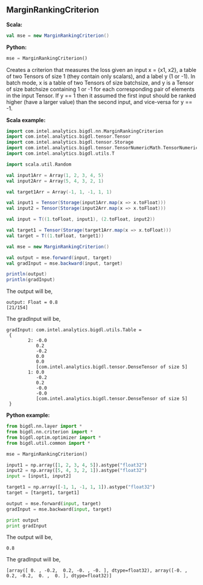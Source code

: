 ## MarginRankingCriterion ##

**Scala:**

```scala
val mse = new MarginRankingCriterion()
```

**Python:**

```python
mse = MarginRankingCriterion()
```

Creates a criterion that measures the loss given an input x = {x1, x2},
a table of two Tensors of size 1 (they contain only scalars), and a label y (1 or -1).
In batch mode, x is a table of two Tensors of size batchsize, and y is a Tensor of size
batchsize containing 1 or -1 for each corresponding pair of elements in the input Tensor.
If y == 1 then it assumed the first input should be ranked higher (have a larger value) than
the second input, and vice-versa for y == -1.


**Scala example:**

```scala
import com.intel.analytics.bigdl.nn.MarginRankingCriterion
import com.intel.analytics.bigdl.tensor.Tensor
import com.intel.analytics.bigdl.tensor.Storage
import com.intel.analytics.bigdl.tensor.TensorNumericMath.TensorNumeric.NumericFloat
import com.intel.analytics.bigdl.utils.T

import scala.util.Random

val input1Arr = Array(1, 2, 3, 4, 5)
val input2Arr = Array(5, 4, 3, 2, 1)

val target1Arr = Array(-1, 1, -1, 1, 1)

val input1 = Tensor(Storage(input1Arr.map(x => x.toFloat)))
val input2 = Tensor(Storage(input2Arr.map(x => x.toFloat)))

val input = T((1.toFloat, input1), (2.toFloat, input2))

val target1 = Tensor(Storage(target1Arr.map(x => x.toFloat)))
val target = T((1.toFloat, target1))

val mse = new MarginRankingCriterion()

val output = mse.forward(input, target)
val gradInput = mse.backward(input, target)

println(output)
println(gradInput)
```

The output will be,

```
output: Float = 0.8                                                                                                                                                                    [21/154]
```

The gradInput will be,

```
gradInput: com.intel.analytics.bigdl.utils.Table =
 {
        2: -0.0
           0.2
           -0.2
           0.0
           0.0
           [com.intel.analytics.bigdl.tensor.DenseTensor of size 5]
        1: 0.0
           -0.2
           0.2
           -0.0
           -0.0
           [com.intel.analytics.bigdl.tensor.DenseTensor of size 5]
 }
```

**Python example:**

```python
from bigdl.nn.layer import *
from bigdl.nn.criterion import *
from bigdl.optim.optimizer import *
from bigdl.util.common import *

mse = MarginRankingCriterion()

input1 = np.array([1, 2, 3, 4, 5]).astype("float32")
input2 = np.array([5, 4, 3, 2, 1]).astype("float32")
input = [input1, input2]

target1 = np.array([-1, 1, -1, 1, 1]).astype("float32")
target = [target1, target1]

output = mse.forward(input, target)
gradInput = mse.backward(input, target)

print output
print gradInput
```

The output will be,

```
0.8
```

The gradInput will be,

```
[array([ 0. , -0.2,  0.2, -0. , -0. ], dtype=float32), array([-0. ,  0.2, -0.2,  0. ,  0. ], dtype=float32)] 
```

